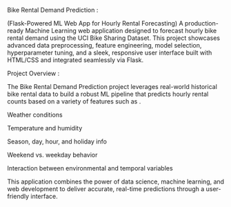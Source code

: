  Bike Rental Demand Prediction :
 
(Flask-Powered ML Web App for Hourly Rental Forecasting)
A production-ready Machine Learning web application designed to forecast hourly bike rental demand using the UCI Bike Sharing Dataset. This project showcases advanced data preprocessing, feature engineering, model selection, hyperparameter tuning, and a sleek, responsive user interface built with HTML/CSS and integrated seamlessly via Flask.

Project Overview :

The Bike Rental Demand Prediction project leverages real-world historical bike rental data to build a robust ML pipeline that predicts hourly rental counts based on a variety of 
features such as .

Weather conditions

Temperature and humidity

Season, day, hour, and holiday info

Weekend vs. weekday behavior

Interaction between environmental and temporal variables

This application combines the power of data science, machine learning, and web development to deliver accurate, real-time predictions through a user-friendly interface.
